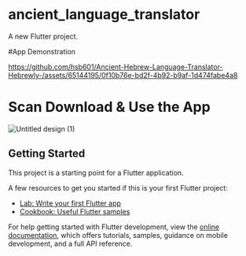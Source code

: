 # ancient_language_translator

A new Flutter project.

#App Demonstration


https://github.com/hsb601/Ancient-Hebrew-Language-Translator-Hebrewly-/assets/65144195/0f10b76e-bd2f-4b92-b9af-1d474fabe4a8


# Scan Download & Use the App
![Untitled design (1)](https://github.com/hsb601/Ancient-Hebrew-Language-Translator-Hebrewly-/assets/65144195/02145a96-ec35-4e35-9134-a02c88547130)

## Getting Started

This project is a starting point for a Flutter application.

A few resources to get you started if this is your first Flutter project:

- [Lab: Write your first Flutter app](https://docs.flutter.dev/get-started/codelab)
- [Cookbook: Useful Flutter samples](https://docs.flutter.dev/cookbook)

For help getting started with Flutter development, view the
[online documentation](https://docs.flutter.dev/), which offers tutorials,
samples, guidance on mobile development, and a full API reference.
